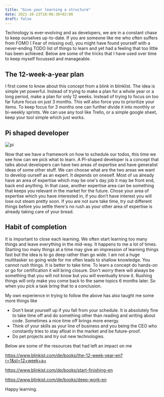 ```yaml
---
title: "Give your learning a structure"
date: 2021-10-23T18:06:38+02:00
draft: false
---
```



Technology is ever-evolving and as developers, we are in a constant chase to keep ourselves up-to-date. If you are someone like me who often suffers from FOMO ( Fear of missing out), you might have found yourself with a never-ending TODO list of things to learn and yet had a feeling that too little has been achieved. Below are some of the tricks that I have used over time to keep myself focussed and manageable.
 
## The 12-week-a-year plan
I first come to know about this concept from a blink in blinklist. The idea is simple yet powerful. Instead of trying to make a plan for a whole year or a long period, make a plan for only 12 weeks. Instead of trying to focus on too far future focus on just 3 months. This will also force you to prioritize your items.
To keep focus for 3 months one can further divide it into monthly or bi-weekly sprints.
We can use any tool like Trello, or a simple google sheet, keep your tool simple which just works.
 
 
## Pi shaped developer
 
 
![pi](/PI.png)
 
Now that we have a framework on how to schedule our todos, this time we see how can we pick what to learn. 
A PI-shaped developer is a concept that talks about developers can have two areas of expertise and have generalist ideas of some other stuff. We can choose what are the two areas we want to develop ourself as an expert. It depends on oneself. Most of us already have an area of expertise which may be one's day job it may be front end, back end anything. In that case, another expertise area can be something that keeps you relevant in the market for the future.
Chose your area of expertise which you have interested in, if you don’t have interest you will lose out steam pretty soon. If you are not sure take time, try out different things before you settle there's no rush as your other area of expertise is already taking care of your bread.
 
 
 
## Habit of completion
 
It is important to close each learning. We often start learning too many things and leave everything in the mid-way. It happens to me a lot of times. Starting too many things at a time may give an impression of learning things fast but the idea is to go deep rather than go wide. I am not a huge multitasker so going wide for me often leads to shallow knowledge. You cannot rush things. It is better to take time. To learn a concept do hands-on or go for certification it will bring closure. Don't worry there will always be something that you will not know but you will eventually know it. Rushing things will only make you come back to the same topics 6 months later. So when you pick a task bring that to a conclusion.
 
My own experience in trying to follow the above has also taught me some more things like
 
* Don't beat yourself up if you fall from your schedule. It is absolutely fine to take time off and do something other than reading and writing about code. Sometimes a nice time off brings more energy.
* Think of your skills as your line of business and you being the CEO who constantly tries to stay afloat in the market and be future-proof.
* Do pet projects and try out new technologies.
 
Below are some of the resources that had left an impact on me
 
https://www.blinkist.com/de/books/the-12-week-year-en?r=1&st=12+week+a+
 
https://www.blinkist.com/de/books/start-finishing-en
 
https://www.blinkist.com/de/books/deep-work-en
 
Happy learning.



